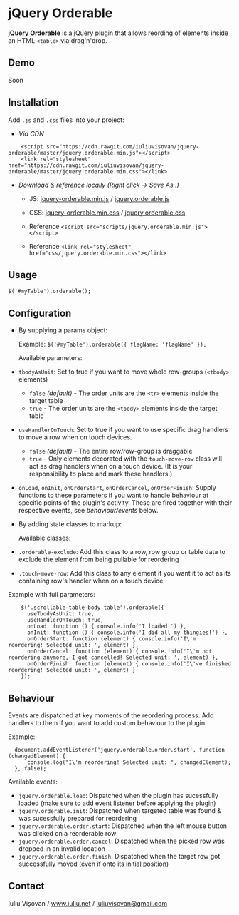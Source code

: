 # jQuery Orderable

**jQuery Orderable** is a jQuery plugin that allows reording of elements inside an HTML `<table>` via drag'n'drop.

## Demo

Soon

## Installation

Add `.js` and `.css` files into your project:

- *Via CDN*

``` 
    <script src="https://cdn.rawgit.com/iuliuvisovan/jquery-orderable/master/jquery.orderable.min.js"></script>
    <link rel="stylesheet" href="https://cdn.rawgit.com/iuliuvisovan/jquery-orderable/master/jquery.orderable.min.css"></link>    
```





 - *Download & reference locally (Right click -> Save As..)*
      - JS: [jquery-orderable.min.js](https://cdn.rawgit.com/iuliuvisovan/jquery-orderable/master/jquery.orderable.min.js) /  [jquery.orderable.js](https://cdn.rawgit.com/iuliuvisovan/jquery-orderable/master/jquery.orderable.js)

      - CSS: [jquery-orderable.min.css](https://cdn.rawgit.com/iuliuvisovan/jquery-orderable/master/jquery.orderable.min.css) / [jquery.orderable.css](https://cdn.rawgit.com/iuliuvisovan/jquery-orderable/master/jquery.orderable.css)
         
      - Reference ```<script src="scripts/jquery.orderable.min.js"></script>```
      - Reference ```<link rel="stylesheet" href="css/jquery.orderable.min.css"></link> ```
      
## Usage

`$('#myTable').orderable();`

## Configuration
 - By supplying a params object:

    Example: `$('#myTable').orderable({ flagName: 'flagName' });`

    Available parameters:

  - `tbodyAsUnit`: Set to true if you want to move whole row-groups (`<tbody>` elements)

      - `false` *(default)* - The order units are the `<tr>` elements inside the target table
      - `true` - The order units are the `<tbody>` elements inside the target table
      
  - `useHandlerOnTouch`: Set to true if you want to use specific drag handlers to move a row when on touch devices.

      - `false` *(default)* - The entire row/row-group is draggable
      - `true` - Only elements decorated with the `touch-move-row` class will act as drag handlers when on a touch device. (It is your responsibility to place and mark these handlers.)
   
   - `onLoad`, `onInit`, `onOrderStart`, `onOrderCancel`, `onOrderFinish`: Supply functions to these parameters if you want to handle behaviour at specific points of the plugin's activity. These are fired together with their respective events, see *behaviour/events* below.

 - By adding state classes to markup:

     Available classes:

  - `.orderable-exclude`: Add this class to a row, row group or table data to exclude the element from being pullable for reordering  
  - `.touch-move-row`: Add this class to any element if you want it to act as its containing row's handler when on a touch device
    
Example with full parameters:

        $('.scrollable-table-body table').orderable({
          useTbodyAsUnit: true,
          useHandlerOnTouch: true,
          onLoad: function () { console.info('I loaded!') },
          onInit: function () { console.info('I did all my thingies!') },
          onOrderStart: function (element) { console.info('I\'m reordering! Selected unit: ', element) },
          onOrderCancel: function (element) { console.info('I\'m not reordering anymore, I got cancelled! Selected unit: ', element) },
          onOrderFinish: function (element) { console.info('I\'ve finished reordering! Selected unit: ', element) }
        });

## Behaviour

Events are dispatched at key moments of the reordering process. Add handlers to them if you want to add custom behaviour to the plugin.

Example:

```
  document.addEventListener('jquery.orderable.order.start', function (changedElement) {
      console.log("I\'m reordering! Selected unit: ", changedElement);
  }, false);
```

Available events:

 - `jquery.orderable.load`: Dispatched when the plugin has sucessfully loaded (make sure to add event listener before applying the plugin)
 - `jquery.orderable.init`: Dispatched when targeted table was found & was sucessfully prepared for reordering
 - `jquery.orderable.order.start`: Dispatched when the left mouse button was clicked on a reorderable row
 - `jquery.orderable.order.cancel`: Dispatched when the picked row was dropped in an invalid location
 - `jquery.orderable.order.finish`: Dispatched when the target row got successfully moved (even if onto its initial position) 


## Contact

Iuliu Vișovan / www.iuliu.net / iuliuvisovan@gmail.com
